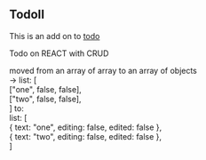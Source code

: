 ## TodoII

This is an add on to [todo](https://github.com/jia-hern/todo)

Todo on REACT with CRUD

moved from an array of array to an array of objects <br>
-> list: [<br>
["one", false, false],<br>
["two", false, false],<br>
]
to: <br>
list: [<br>
{ text: "one", editing: false, edited: false },<br>
{ text: "two", editing: false, edited: false },<br>
]
